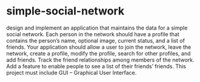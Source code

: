 # simple-social-network
design and implement an application that maintains the data for a simple social network. Each person in the network should have a profile that contains the person’s name, optional image, current status, and a list of friends. Your application should allow a user to join the network, leave the network, create a profile, modify the profile, search for other profiles, and add friends. Track the friend relationships among members of the network. Add a feature to enable people to see a list of their friends’ friends.  This project must include GUI – Graphical User Interface.
